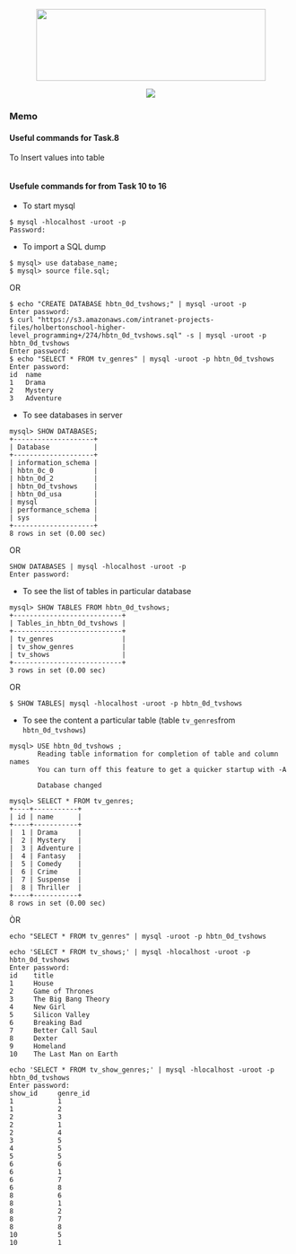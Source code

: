 <p align="center">
  <img width="409" height="128" src="https://www.holbertonschool.com/holberton-logo.png">
<p>

<p align="center"> <img src="https://holbertonintranet.s3.amazonaws.com/uploads/medias/2020/3/bc2575fee3303b731031.png?X-Amz-Algorithm=AWS4-HMAC-SHA256&X-Amz-Credential=AKIARDDGGGOUWMNL5ANN%2F20210302%2Fus-east-1%2Fs3%2Faws4_request&X-Amz-Date=20210302T153142Z&X-Amz-Expires=86400&X-Amz-SignedHeaders=host&X-Amz-Signature=78a3118c9e3004d8ca01920fdf13ff3c63a34d48d43858481ebc45cf8915126b">

### Memo
#### Useful commands for Task.8
To Insert values into table
```echo 'INSERT INTO cities (id, state_id, name) VALUES (2, 1, "San Jose");' | mysql -hlocalhost -uroot -p hbtn_0d_usa
```

#### Usefule commands for from Task 10 to 16

- To start mysql
```
$ mysql -hlocalhost -uroot -p
Password: 

```

- To import a SQL dump
```
$ mysql> use database_name;
$ mysql> source file.sql;
```
OR
```
$ echo "CREATE DATABASE hbtn_0d_tvshows;" | mysql -uroot -p
Enter password: 
$ curl "https://s3.amazonaws.com/intranet-projects-files/holbertonschool-higher-level_programming+/274/hbtn_0d_tvshows.sql" -s | mysql -uroot -p hbtn_0d_tvshows
Enter password: 
$ echo "SELECT * FROM tv_genres" | mysql -uroot -p hbtn_0d_tvshows
Enter password: 
id  name
1   Drama
2   Mystery
3   Adventure

```
- To see databases in server
```
mysql> SHOW DATABASES;
+--------------------+
| Database           |
+--------------------+
| information_schema |
| hbtn_0c_0          |
| hbtn_0d_2          |
| hbtn_0d_tvshows    |
| hbtn_0d_usa        |
| mysql              |
| performance_schema |
| sys                |
+--------------------+
8 rows in set (0.00 sec)
```
OR
```
SHOW DATABASES | mysql -hlocalhost -uroot -p
Enter password: 
```
- To see the list of tables in particular database
```
mysql> SHOW TABLES FROM hbtn_0d_tvshows;
+---------------------------+
| Tables_in_hbtn_0d_tvshows |
+---------------------------+
| tv_genres                 |
| tv_show_genres            |
| tv_shows                  |
+---------------------------+
3 rows in set (0.00 sec)
```
OR
```
$ SHOW TABLES| mysql -hlocalhost -uroot -p hbtn_0d_tvshows
```

- To see the content a particular table (table `tv_genres`from `hbtn_0d_tvshows`)
```
mysql> USE hbtn_0d_tvshows ;
       Reading table information for completion of table and column names
       You can turn off this feature to get a quicker startup with -A

       Database changed

mysql> SELECT * FROM tv_genres;
+----+-----------+
| id | name      |
+----+-----------+
|  1 | Drama     |
|  2 | Mystery   |
|  3 | Adventure |
|  4 | Fantasy   |
|  5 | Comedy    |
|  6 | Crime     |
|  7 | Suspense  |
|  8 | Thriller  |
+----+-----------+
8 rows in set (0.00 sec)
```
ÒR
```
echo "SELECT * FROM tv_genres" | mysql -uroot -p hbtn_0d_tvshows
```
```
echo 'SELECT * FROM tv_shows;' | mysql -hlocalhost -uroot -p hbtn_0d_tvshows
Enter password: 
id    title
1     House
2     Game of Thrones
3     The Big Bang Theory
4     New Girl
5     Silicon Valley
6     Breaking Bad
7     Better Call Saul
8     Dexter
9     Homeland
10    The Last Man on Earth
```
```
echo 'SELECT * FROM tv_show_genres;' | mysql -hlocalhost -uroot -p hbtn_0d_tvshows
Enter password: 
show_id		genre_id
1			1
1			2
2			3
2			1
2			4
3			5
4			5
5			5
6			6
6			1
6			7
6			8
8			6
8			1
8			2
8			7
8			8
10			5
10			1
```

